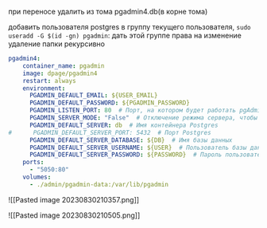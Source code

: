 при переносе удалить из тома pgadmin4.db(в корне тома)


добавить пользователя postgres в группу текущего пользователя,
`sudo useradd -G $(id -gn) pgadmin`:
дать этой группе права на изменение удаление папки рекурсивно 

```yaml
pgadmin4:  
    container_name: pgadmin  
    image: dpage/pgadmin4  
    restart: always  
    environment:  
      PGADMIN_DEFAULT_EMAIL: ${USER_EMAIL}  
      PGADMIN_DEFAULT_PASSWORD: ${PGADMIN_PASSWORD}  
      PGADMIN_LISTEN_PORT: 80  # Порт, на котором будет работать pgAdmin  
      PGADMIN_SERVER_MODE: "False"  # Отключение режима сервера, чтобы использовать как клиент  
      PGADMIN_DEFAULT_SERVER: db  # Имя контейнера Postgres  
#      PGADMIN_DEFAULT_SERVER_PORT: 5432  # Порт Postgres  
      PGADMIN_DEFAULT_SERVER_DATABASE: ${DB}  # Имя базы данных  
      PGADMIN_DEFAULT_SERVER_USERNAME: ${USER}  # Пользователь базы данных  
      PGADMIN_DEFAULT_SERVER_PASSWORD: ${PASSWORD}  # Пароль пользователя  
    ports:  
      - "5050:80"  
    volumes:  
      - ./admin/pgadmin-dаta:/var/lib/pgadmin

```


![[Pasted image 20230830210357.png]]


![[Pasted image 20230830210505.png]]